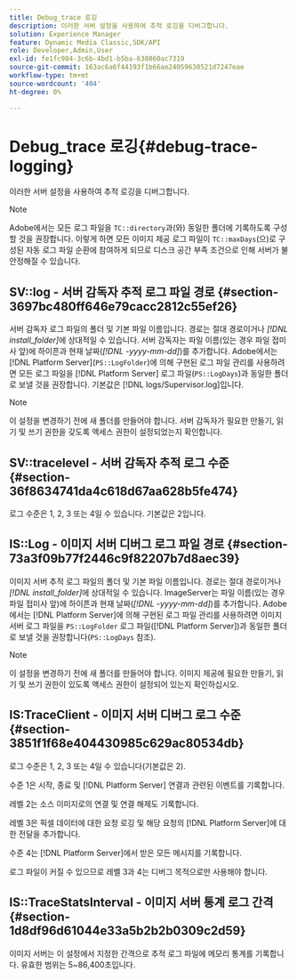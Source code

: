 ```yaml
---
title: Debug_trace 로깅
description: 이러한 서버 설정을 사용하여 추적 로깅을 디버그합니다.
solution: Experience Manager
feature: Dynamic Media Classic,SDK/API
role: Developer,Admin,User
exl-id: fe1fc984-3c6b-4bd1-b5ba-630860ac7319
source-git-commit: 163ac6a6f44193f1b66ae24059630521d7247eae
workflow-type: tm+mt
source-wordcount: '404'
ht-degree: 0%

---
```


# Debug_trace 로깅{#debug-trace-logging}

이러한 서버 설정을 사용하여 추적 로깅을 디버그합니다.

>[!NOTE]
>
>Adobe에서는 모든 로그 파일을 `TC::directory`과(와) 동일한 폴더에 기록하도록 구성할 것을 권장합니다. 이렇게 하면 모든 이미지 제공 로그 파일이 `TC::maxDays`(으)로 구성된 자동 로그 파일 순환에 참여하게 되므로 디스크 공간 부족 조건으로 인해 서버가 불안정해질 수 있습니다.

## SV::log - 서버 감독자 추적 로그 파일 경로 {#section-3697bc480ff646e79cacc2812c55ef26}

서버 감독자 로그 파일의 폴더 및 기본 파일 이름입니다. 경로는 절대 경로이거나 *[!DNL install_folder]*&#x200B;에 상대적일 수 있습니다. 서버 감독자는 파일 이름(있는 경우 파일 접미사 앞)에 하이픈과 현재 날짜(*[!DNL -yyyy-mm-dd]*)를 추가합니다. Adobe에서는 [!DNL Platform Server]&#x200B;(`PS::LogFolder`)에 의해 구현된 로그 파일 관리를 사용하려면 모든 로그 파일을 [!DNL Platform Server] 로그 파일(`PS::LogDays`)과 동일한 폴더로 보낼 것을 권장합니다. 기본값은 [!DNL logs/Supervisor.log]입니다.

>[!NOTE]
>
>이 설정을 변경하기 전에 새 폴더를 만들어야 합니다. 서버 감독자가 필요한 만들기, 읽기 및 쓰기 권한을 갖도록 액세스 권한이 설정되었는지 확인합니다.

## SV::tracelevel - 서버 감독자 추적 로그 수준 {#section-36f8634741da4c618d67aa628b5fe474}

로그 수준은 1, 2, 3 또는 4일 수 있습니다. 기본값은 2입니다.

## IS::Log - 이미지 서버 디버그 로그 파일 경로 {#section-73a3f09b77f2446c9f82207b7d8aec39}

이미지 서버 추적 로그 파일의 폴더 및 기본 파일 이름입니다. 경로는 절대 경로이거나 *[!DNL install_folder]*&#x200B;에 상대적일 수 있습니다. ImageServer는 파일 이름(있는 경우 파일 접미사 앞)에 하이픈과 현재 날짜(*[!DNL -yyyy-mm-dd]*)를 추가합니다. Adobe에서는 [!DNL Platform Server]에 의해 구현된 로그 파일 관리를 사용하려면 이미지 서버 로그 파일을 `PS::LogFolder` 로그 파일([!DNL Platform Server])과 동일한 폴더로 보낼 것을 권장합니다(`PS::LogDays` 참조).

>[!NOTE]
>
>이 설정을 변경하기 전에 새 폴더를 만들어야 합니다. 이미지 제공에 필요한 만들기, 읽기 및 쓰기 권한이 있도록 액세스 권한이 설정되어 있는지 확인하십시오.

## IS:TraceClient - 이미지 서버 디버그 로그 수준 {#section-3851f1f68e404430985c629ac80534db}

로그 수준은 1, 2, 3 또는 4일 수 있습니다(기본값은 2).

수준 1은 시작, 종료 및 [!DNL Platform Server] 연결과 관련된 이벤트를 기록합니다.

레벨 2는 소스 이미지로의 연결 및 연결 해제도 기록합니다.

레벨 3은 픽셀 데이터에 대한 요청 로깅 및 해당 요청의 [!DNL Platform Server]에 대한 전달을 추가합니다.

수준 4는 [!DNL Platform Server]에서 받은 모든 메시지를 기록합니다.

로그 파일이 커질 수 있으므로 레벨 3과 4는 디버그 목적으로만 사용해야 합니다.

## IS::TraceStatsInterval - 이미지 서버 통계 로그 간격 {#section-1d8df96d61044e33a5b2b2b0309c2d59}

이미지 서버는 이 설정에서 지정한 간격으로 추적 로그 파일에 메모리 통계를 기록합니다. 유효한 범위는 5~86,400초입니다.
